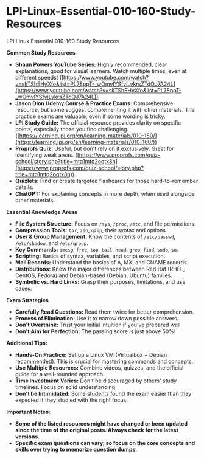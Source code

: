 # LPI-Linux-Essential-010-160-Study-Resources
LPI Linux Essential 010-160 Study Resources

**Common Study Resources**

- **Shaun Powers YouTube Series:** Highly recommended, clear explanations, good for visual learners. Watch multiple times, even at different speeds! ([https://www.youtube.com/watch?v=skTShEHyXfo&list=PL78ppT-_wOmvlYSfyiLvkrsZTdQJ7A24L](https://www.youtube.com/watch?v=skTShEHyXfo&list=PL78ppT-_wOmvlYSfyiLvkrsZTdQJ7A24L))
- **Jason Dion Udemy Course & Practice Exams:** Comprehensive resource, but some suggest complementing it with other materials. The practice exams are valuable, even if some wording is tricky.
- **LPI Study Guide:** The official resource provides clarity on specific points, especially those you find challenging. ([https://learning.lpi.org/en/learning-materials/010-160/](https://learning.lpi.org/en/learning-materials/010-160/))
- **Proprofs Quiz:** Useful, but don't rely on it exclusively. Great for identifying weak areas. ([https://www.proprofs.com/quiz-school/story.php?title=mtq1mtq2oqtx8h](https://www.proprofs.com/quiz-school/story.php?title=mtq1mtq2oqtx8h))
- **Quizlets:** Find or create targeted flashcards for those hard-to-remember details.
- **ChatGPT:** For explaining concepts in more depth, when used alongside other materials.

**Essential Knowledge Areas**

- **File System Structure:** Focus on `/sys`, `/proc`, `/etc`, and file permissions.
- **Compression Tools:** `tar`, `zip`, `gzip`, their syntax and options.
- **User & Group Management:** Know the contents of `/etc/passwd`, `/etc/shadow`, and `/etc/group`.
- **Key Commands:** `dmesg`, `free`, `top`, `tail`, `head`, `grep`, `find`, `sudo`, `su`.
- **Scripting:** Basics of syntax, variables, and script execution.
- **Mail Records:** Understand the basics of A, MX, and CNAME records.
- **Distributions:** Know the major differences between Red Hat (RHEL, CentOS, Fedora) and Debian-based (Debian, Ubuntu) families.
- **Symbolic vs. Hard Links:** Grasp their purposes, limitations, and use cases.

**Exam Strategies**

- **Carefully Read Questions:** Read them twice for better comprehension.
- **Process of Elimination:** Use it to narrow down possible answers.
- **Don't Overthink:** Trust your initial intuition if you've prepared well.
- **Don't Aim for Perfection:** The passing score is just above 50%!

**Additional Tips:**

- **Hands-On Practice:** Set up a Linux VM (Virtualbox + Debian recommended). This is crucial for mastering commands and concepts.
- **Use Multiple Resources:** Combine videos, quizzes, and the official guide for a well-rounded approach.
- **Time Investment Varies:** Don't be discouraged by others' study timelines. Focus on solid understanding.
- **Don't be Intimidated:** Some students found the exam easier than they expected if they studied with the right focus.

**Important Notes:**

- **Some of the listed resources might have changed or been updated since the time of the original posts. Always check for the latest versions.**
- **Specific exam questions can vary, so focus on the core concepts and skills over trying to memorize question dumps.**

